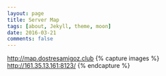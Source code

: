 ```yaml
---
layout: page
title: Server Map
tags: [about, Jekyll, theme, moon]
date: 2016-03-21
comments: false
---
```

<a href="http://map.dostresamigoz.club">http://map.dostresamigoz.club</a>
{% capture images %}
    http://161.35.13.161:8123/
{% endcapture %}
